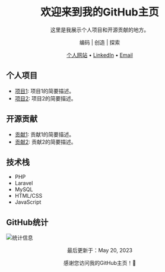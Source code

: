 <!-- 项目标题 -->
<h1 align="center">欢迎来到我的GitHub主页</h1>

<!-- 项目描述 -->
<p align="center">这里是我展示个人项目和开源贡献的地方。</p>

<!-- 标语/口号 -->
<p align="center">编码 | 创造 | 探索</p>

<!-- 个人信息 -->
<p align="center">
  <a href="https://your-website.com">个人网站</a> •
  <a href="https://linkedin.com/in/your-linkedin">LinkedIn</a> •
  <a href="mailto:your-email@example.com">Email</a>
</p>

<!-- 项目清单 -->
## 个人项目

- [项目1](https://github.com/your-username/repo1): 项目1的简要描述。
- [项目2](https://github.com/your-username/repo2): 项目2的简要描述。

<!-- 开源贡献 -->
## 开源贡献

- [贡献1](https://github.com/your-username/repo1): 贡献1的简要描述。
- [贡献2](https://github.com/your-username/repo2): 贡献2的简要描述。

<!-- 技术栈 -->
## 技术栈

- PHP
- Laravel
- MySQL
- HTML/CSS
- JavaScript

<!-- GitHub统计信息 -->
## GitHub统计

![统计信息](https://github-readme-stats.vercel.app/api?username=your-username&show_icons=true&count_private=true&hide=stars,issues&theme=radical)

<!-- 最后更新时间 -->
<p align="center">最后更新于：May 20, 2023</p>

<!-- 参考链接 -->
<p align="center">感谢您访问我的GitHub主页！🌟</p>
